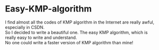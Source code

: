 # Easy-KMP-algorithm
I find almost all the codes of KMP algorithm in the Internet are really awful, especially in CSDN.  
So I decided to write a beautiful one. The easy KMP algorithm, which is really easy to write and understand.   
No one could write a faster version of KMP algorithm than mine!
